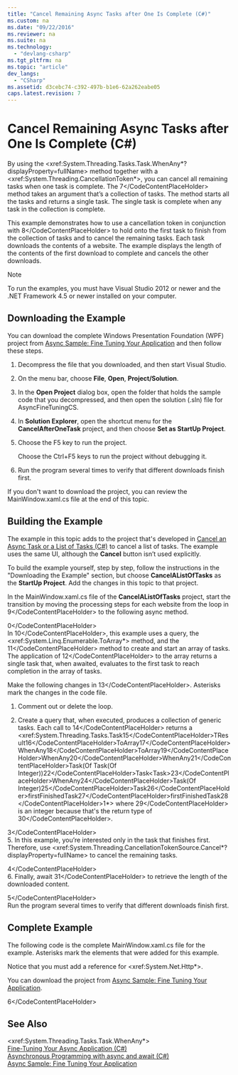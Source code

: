 ```yaml
---
title: "Cancel Remaining Async Tasks after One Is Complete (C#)"
ms.custom: na
ms.date: "09/22/2016"
ms.reviewer: na
ms.suite: na
ms.technology: 
  - "devlang-csharp"
ms.tgt_pltfrm: na
ms.topic: "article"
dev_langs: 
  - "CSharp"
ms.assetid: d3cebc74-c392-497b-b1e6-62a262eabe05
caps.latest.revision: 7
---
```

# Cancel Remaining Async Tasks after One Is Complete (C#)
By using the \<xref:System.Threading.Tasks.Task.WhenAny*?displayProperty=fullName> method together with a \<xref:System.Threading.CancellationToken*>, you can cancel all remaining tasks when one task is complete. The <CodeContentPlaceHolder>7\</CodeContentPlaceHolder> method takes an argument that’s a collection of tasks. The method starts all the tasks and returns a single task. The single task is complete when any task in the collection is complete.  
  
 This example demonstrates how to use a cancellation token in conjunction with <CodeContentPlaceHolder>8\</CodeContentPlaceHolder> to hold onto the first task to finish from the collection of tasks and to cancel the remaining tasks. Each task downloads the contents of a website. The example displays the length of the contents of the first download to complete and cancels the other downloads.  
  
> [!NOTE]
>  To run the examples, you must have Visual Studio 2012 or newer and the .NET Framework 4.5 or newer installed on your computer.  
  
## Downloading the Example  
 You can download the complete Windows Presentation Foundation (WPF) project from [Async Sample: Fine Tuning Your Application](http://go.microsoft.com/fwlink/?LinkId=255046) and then follow these steps.  
  
1.  Decompress the file that you downloaded, and then start Visual Studio.  
  
2.  On the menu bar, choose **File**, **Open**, **Project/Solution**.  
  
3.  In the **Open Project** dialog box, open the folder that holds the sample code that you decompressed, and then open the solution (.sln) file for AsyncFineTuningCS.  
  
4.  In **Solution Explorer**, open the shortcut menu for the **CancelAfterOneTask** project, and then choose **Set as StartUp Project**.  
  
5.  Choose the F5 key to run the project.  
  
     Choose the Ctrl+F5 keys to run the project without debugging it.  
  
6.  Run the program several times to verify that different downloads finish first.  
  
 If you don't want to download the project, you can review the MainWindow.xaml.cs file at the end of this topic.  
  
## Building the Example  
 The example in this topic adds to the project that's developed in [Cancel an Async Task or a List of Tasks (C#)](../vs140/cancel-an-async-task-or-a-list-of-tasks--csharp-.md) to cancel a list of tasks. The example uses the same UI, although the **Cancel** button isn’t used explicitly.  
  
 To build the example yourself, step by step, follow the instructions in the "Downloading the Example" section, but choose **CancelAListOfTasks** as the **StartUp Project**. Add the changes in this topic to that project.  
  
 In the MainWindow.xaml.cs file of the **CancelAListOfTasks** project, start the transition by moving the processing steps for each website from the loop in <CodeContentPlaceHolder>9\</CodeContentPlaceHolder> to the following async method.  
  
<CodeContentPlaceHolder>0\</CodeContentPlaceHolder>  
 In <CodeContentPlaceHolder>10\</CodeContentPlaceHolder>, this example uses a query, the  \<xref:System.Linq.Enumerable.ToArray*> method, and the <CodeContentPlaceHolder>11\</CodeContentPlaceHolder> method to create and start an array of tasks. The application of <CodeContentPlaceHolder>12\</CodeContentPlaceHolder> to the array returns a single task that, when awaited, evaluates to the first task to reach completion in the array of tasks.  
  
 Make the following changes in <CodeContentPlaceHolder>13\</CodeContentPlaceHolder>. Asterisks mark the changes in the code file.  
  
1.  Comment out or delete the loop.  
  
2.  Create a query that, when executed, produces a collection of generic tasks. Each call to <CodeContentPlaceHolder>14\</CodeContentPlaceHolder> returns a <xref:System.Threading.Tasks.Task<CodeContentPlaceHolder>15\</CodeContentPlaceHolder>TResult<CodeContentPlaceHolder>16\</CodeContentPlaceHolder>ToArray<CodeContentPlaceHolder>17\</CodeContentPlaceHolder>WhenAny<CodeContentPlaceHolder>18\</CodeContentPlaceHolder>ToArray<CodeContentPlaceHolder>19\</CodeContentPlaceHolder>WhenAny<CodeContentPlaceHolder>20\</CodeContentPlaceHolder>WhenAny<CodeContentPlaceHolder>21\</CodeContentPlaceHolder>Task(Of Task(Of Integer))<CodeContentPlaceHolder>22\</CodeContentPlaceHolder>Task<Task<int>><CodeContentPlaceHolder>23\</CodeContentPlaceHolder>WhenAny<CodeContentPlaceHolder>24\</CodeContentPlaceHolder>Task(Of Integer)<CodeContentPlaceHolder>25\</CodeContentPlaceHolder>Task<int><CodeContentPlaceHolder>26\</CodeContentPlaceHolder>firstFinishedTask<CodeContentPlaceHolder>27\</CodeContentPlaceHolder>firstFinishedTask<CodeContentPlaceHolder>28\</CodeContentPlaceHolder>1*> where <CodeContentPlaceHolder>29\</CodeContentPlaceHolder> is an integer because that's the return type of <CodeContentPlaceHolder>30\</CodeContentPlaceHolder>.  
  
<CodeContentPlaceHolder>3\</CodeContentPlaceHolder>  
5.  In this example, you’re interested only in the task that finishes first. Therefore, use \<xref:System.Threading.CancellationTokenSource.Cancel*?displayProperty=fullName> to cancel the remaining tasks.  
  
<CodeContentPlaceHolder>4\</CodeContentPlaceHolder>  
6.  Finally, await <CodeContentPlaceHolder>31\</CodeContentPlaceHolder> to retrieve the length of the downloaded content.  
  
<CodeContentPlaceHolder>5\</CodeContentPlaceHolder>  
 Run the program several times to verify that different downloads finish first.  
  
## Complete Example  
 The following code is the complete MainWindow.xaml.cs file for the example. Asterisks mark the elements that were added for this example.  
  
 Notice that you must add a reference for \<xref:System.Net.Http*>.  
  
 You can download the project from [Async Sample: Fine Tuning Your Application](http://go.microsoft.com/fwlink/?LinkId=255046).  
  
<CodeContentPlaceHolder>6\</CodeContentPlaceHolder>  
## See Also  
 \<xref:System.Threading.Tasks.Task.WhenAny*>   
 [Fine-Tuning Your Async Application (C#)](../vs140/fine-tuning-your-async-application--csharp-.md)   
 [Asynchronous Programming with async and await (C#)](../vs140/asynchronous-programming-with-async-and-await--csharp-.md)   
 [Async Sample: Fine Tuning Your Application](http://go.microsoft.com/fwlink/?LinkId=255046)